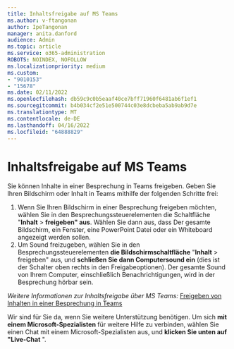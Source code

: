 ```yaml
---
title: Inhaltsfreigabe auf MS Teams
ms.author: v-ftangonan
author: IpeTangonan
manager: anita.danford
audience: Admin
ms.topic: article
ms.service: o365-administration
ROBOTS: NOINDEX, NOFOLLOW
ms.localizationpriority: medium
ms.custom:
- "9010153"
- "15678"
ms.date: 02/11/2022
ms.openlocfilehash: db59c9c0b5eaaf40ce7bff71960f6481ab6f1ef1
ms.sourcegitcommit: b4b034cf2e51e500744c03e8dcbeba5ab9ab9d7e
ms.translationtype: MT
ms.contentlocale: de-DE
ms.lasthandoff: 04/16/2022
ms.locfileid: "64888829"
---
```

# <a name="content-sharing-on-ms-teams"></a>Inhaltsfreigabe auf MS Teams

Sie können Inhalte in einer Besprechung in Teams freigeben.
Geben Sie Ihren Bildschirm oder Inhalt in Teams mithilfe der folgenden Schritte frei:

1. Wenn Sie Ihren Bildschirm in einer Besprechung freigeben möchten, wählen Sie in den Besprechungssteuerelementen die Schaltfläche "**Inhalt** >  **freigeben" aus**. Wählen Sie dann aus, dass Der gesamte Bildschirm, ein Fenster, eine PowerPoint Datei oder ein Whiteboard angezeigt werden sollen.
2. Um Sound freizugeben, wählen Sie in den Besprechungssteuerelementen **die Bildschirmschaltfläche** "**Inhalt** >  freigeben" aus, und **schließen Sie dann Computersound ein** (dies ist der Schalter oben rechts in den Freigabeoptionen). Der gesamte Sound von Ihrem Computer, einschließlich Benachrichtigungen, wird in der Besprechung hörbar sein.

*Weitere Informationen zur Inhaltsfreigabe über MS Teams:* [Freigeben von Inhalten in einer Besprechung in Teams](https://support.microsoft.com/office/share-content-in-a-meeting-in-teams-fcc2bf59-aecd-4481-8f99-ce55dd836ce8#ID0EBD=Desktop)

Wir sind für Sie da, wenn Sie weitere Unterstützung benötigen. Um sich **mit einem Microsoft-Spezialisten** für weitere Hilfe zu verbinden, wählen Sie einen Chat mit einem Microsoft-Spezialisten aus, und **klicken Sie unten auf "Live-Chat** ".
